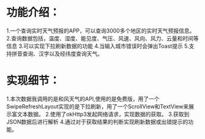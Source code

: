 
# 功能介绍：
1.一个查询实时天气预报的APP，可以查询3000多个地区的实时天气预报信息。
2.查询数据包括，温度、湿度、能见度、气压、风速、风向、风力、云量和时间等信息
3.可以实现下拉刷新数据的功能
4.当输入城市错误时会弹出Toast提示
5.支持拼音查询、汉字以及经纬度查询天气。

# 实现细节：
1.本次数据我调用的是和风天气的API,使用的是免费版，用了一个SwipeRefreshLayout实现的是下拉刷新，用了一个ScrollView和TextView来展示富文本数据。
2.使用了okHttp3发起网络请求，实现数据的获取。
3.获取到JSON数据后进行解析
4.通过对于获取结果的判断实现刷新数据或出错提示的功能。
